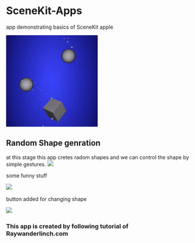 # SceneKit-Apps
app demonstrating basics of SceneKit apple

![](Thumb.gif)

## Random Shape genration
at this stage this app cretes radom shapes and we can control the shape by simple gestures.
![](Random.gif)

some funny stuff

![](FunRandom.gif)

button added for changing shape

![](WithButton.gif)

### This app is created by following tutorial of Raywanderlinch.com

